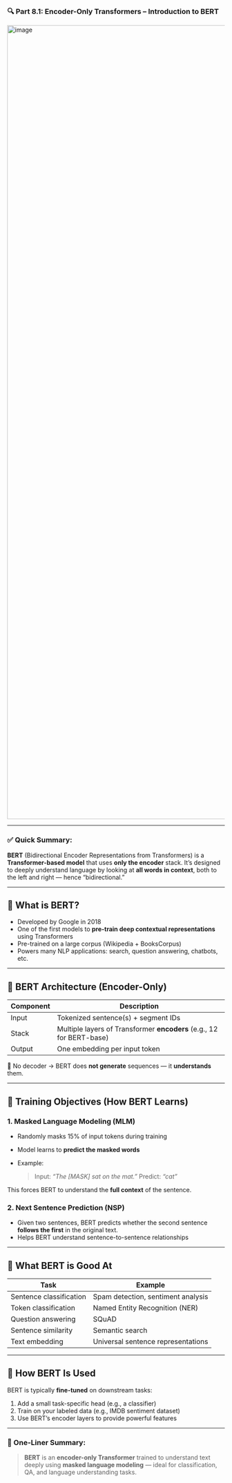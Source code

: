 ### 🔍 **Part 8.1: Encoder-Only Transformers – Introduction to BERT**

<img width="2867" height="1839" alt="image" src="https://github.com/user-attachments/assets/0a11192b-8635-40f5-abae-2ca64e7fb5a4" />

---

### ✅ **Quick Summary:**

**BERT** (Bidirectional Encoder Representations from Transformers) is a **Transformer-based model** that uses **only the encoder** stack.
It’s designed to deeply understand language by looking at **all words in context**, both to the left and right — hence “bidirectional.”

---

## 🧠 **What is BERT?**

* Developed by Google in 2018
* One of the first models to **pre-train deep contextual representations** using Transformers
* Pre-trained on a large corpus (Wikipedia + BooksCorpus)
* Powers many NLP applications: search, question answering, chatbots, etc.

---

## 🧱 **BERT Architecture (Encoder-Only)**

| Component | Description                                                          |
| --------- | -------------------------------------------------------------------- |
| Input     | Tokenized sentence(s) + segment IDs                                  |
| Stack     | Multiple layers of Transformer **encoders** (e.g., 12 for BERT-base) |
| Output    | One embedding per input token                                        |

📌 No decoder → BERT does **not generate** sequences — it **understands** them.

---

## 🔁 **Training Objectives (How BERT Learns)**

### 1. **Masked Language Modeling (MLM)**

* Randomly masks 15% of input tokens during training
* Model learns to **predict the masked words**
* Example:

  > Input: *“The \[MASK] sat on the mat.”*
  > Predict: *“cat”*

This forces BERT to understand the **full context** of the sentence.

### 2. **Next Sentence Prediction (NSP)**

* Given two sentences, BERT predicts whether the second sentence **follows the first** in the original text.
* Helps BERT understand sentence-to-sentence relationships

---

## 💼 **What BERT is Good At**

| Task                    | Example                            |
| ----------------------- | ---------------------------------- |
| Sentence classification | Spam detection, sentiment analysis |
| Token classification    | Named Entity Recognition (NER)     |
| Question answering      | SQuAD                              |
| Sentence similarity     | Semantic search                    |
| Text embedding          | Universal sentence representations |

---

## 🔄 **How BERT Is Used**

BERT is typically **fine-tuned** on downstream tasks:

1. Add a small task-specific head (e.g., a classifier)
2. Train on your labeled data (e.g., IMDB sentiment dataset)
3. Use BERT’s encoder layers to provide powerful features

---

### 🧠 One-Liner Summary:

> **BERT** is an **encoder-only Transformer** trained to understand text deeply using **masked language modeling** — ideal for classification, QA, and language understanding tasks.
